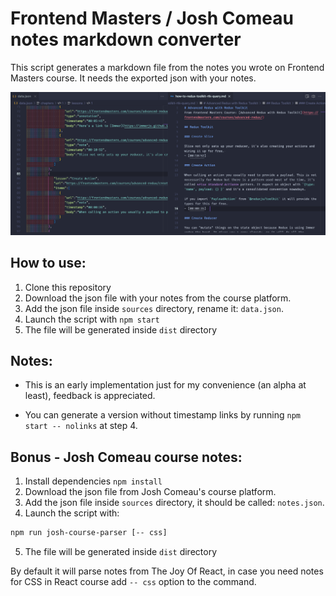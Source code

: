 # Frontend Masters / Josh Comeau notes markdown converter

This script generates a markdown file from the notes you wrote on Frontend Masters course. It needs the exported json with your notes. 

![before and after](assets/readme-image.png)

## How to use: 
1. Clone this repository
2. Download the json file with your notes from the course platform.
3. Add the json file inside `sources` directory, rename it: `data.json`.
4. Launch the script with `npm start`
5. The file will be generated inside `dist` directory

## Notes:

* This is an early implementation just for my convenience (an alpha at least), feedback is appreciated. 

* You can generate a version without timestamp links by running `npm start -- nolinks` at step 4.

## Bonus - Josh Comeau course notes:

1. Install dependencies `npm install`
2. Download the json file from Josh Comeau's course platform.
3. Add the json file inside `sources` directory, it should be called: `notes.json`.
4. Launch the script with:
```bash
npm run josh-course-parser [-- css]
```
5. The file will be generated inside `dist` directory

By default it will parse notes from The Joy Of React, in case you need notes for CSS in React course add `-- css` option to the command.
